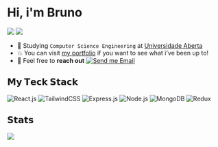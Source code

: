 # Hi, i'm Bruno

[![](https://img.shields.io/badge/-@baronix-%23181717?style=flat-square&logo=github)](https://github.com/baronix)
[![](https://img.shields.io/badge/LinkedIn-0077B5?style=flat-square&logo=linkedin&logoColor=white)](https://www.linkedin.com/in/brunob92/)

- :school: Studying `Computer Science Engineering` at [Universidade Aberta](https://portal.uab.pt/)
- :boom: You can visit [my portfolio](https://baronwork.pt) if you want to see what i've been up to!
- :email: Feel free to **reach out** [![Send me Email](https://img.shields.io/static/v1?label=email&amp;message=baronix&amp;color=EA4335&amp;style=flat-square)](mailto:baronwork@icloud.com)

## 𝗠𝘆 𝗧𝗲𝗰𝗸 𝗦𝘁𝗮𝗰𝗸

![React.js](https://img.shields.io/badge/-React.js-%23282C34?style=flat-square&logo=react)
![TailwindCSS](https://img.shields.io/badge/-TailwindCSS-%231a202c?style=flat-square&logo=tailwind-css)
![Express.js](https://img.shields.io/badge/Express.js-404D59?style=flat-square)
![Node.js](https://img.shields.io/badge/Node.js-43853D?style=flat-square&logo=node.js&logoColor=white)
![MongoDB](https://img.shields.io/badge/MongoDB-4EA94B?style=flat-square&logo=mongodb&logoColor=white)
![Redux](https://img.shields.io/badge/Redux-593D88?style=flat-square&logo=redux&logoColor=white)

## 𝗦𝘁𝗮𝘁𝘀

<img  align="center"  src="https://github-readme-stats.anuraghazra1.vercel.app/api/top-langs/?username=baronix&theme=dark&hide_border=false&no-bg=true&no-frame=true&langs_count=7"/>
